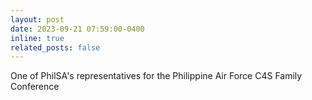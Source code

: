 ```yaml
---
layout: post
date: 2023-09-21 07:59:00-0400
inline: true
related_posts: false
---
```


One of PhilSA's representatives for the Philippine Air Force C4S Family Conference 